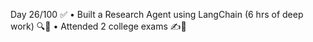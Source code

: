 Day 26/100 ✅
• Built a Research Agent using LangChain (6 hrs of deep work) 🔍🤖
• Attended 2 college exams ✍️📖
